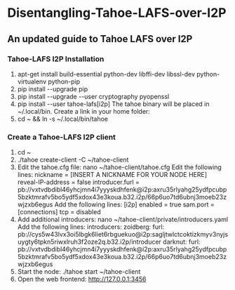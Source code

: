 Disentangling-Tahoe-LAFS-over-I2P
=================================

An updated guide to Tahoe LAFS over I2P
---------------------------------------

### Tahoe-LAFS I2P Installation

 1. apt-get install build-essential python-dev libffi-dev libssl-dev python-virtualenv python-pip
 2. pip install --upgrade pip
 3. pip install --upgrade --user cryptography pyopenssl
 4. pip install --user tahoe-lafs[i2p]
    The tahoe binary will be placed in ~/.local/bin.  Create a link in your home folder:
 5. cd ~ && ln -s ~/.local/bin/tahoe

### Create a Tahoe-LAFS I2P client
 1. cd ~
 2. ./tahoe create-client -C ~/tahoe-client
 3. Edit the tahoe.cfg file: 
    nano ~/tahoe-client/tahoe.cfg
    Edit the following lines:
    nickname = [INSERT A NICKNAME FOR YOUR NODE HERE]
    reveal-IP-address = false
    introducer.furl = pb://vxtvdbdibl46yhcjmn4i7yyyskdhfenk@i2p:axru35rlyahg25ydfpcubp5bzktmrafv5bo5ydf5xdox43e3koua.b32.i2p/66p6uo7td6ubnj3moeb23zwjzxb6egus
    Add the following lines:
    [i2p]
    enabled = true
    sam.port =
    [connections]
    tcp = disabled
 4. Add additional introducers:
    nano ~/tahoe-client/private/introducers.yaml
    Add the following lines:
    introducers:
      zoidberg:
        furl: pb://cys5w43lvx3oi5lbgk6liet6rbguekuo@i2p:sagljtwlctcoktizkmyv3nyjsuygty6tpkn5riwxlruh3f2oze2q.b32.i2p/introducer
      darknut:
        furl: pb://vxtvdbdibl46yhcjmn4i7yyyskdhfenk@i2p:axru35rlyahg25ydfpcubp5bzktmrafv5bo5ydf5xdox43e3koua.b32.i2p/66p6uo7td6ubnj3moeb23zwjzxb6egus
 5. Start the node:
     ./tahoe start ~/tahoe-client
 6. Open the web frontend:
     http://127.0.0.1:3456